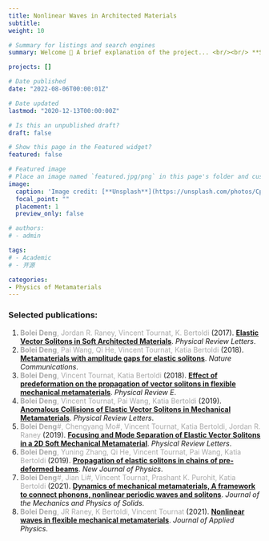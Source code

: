 ```yaml
---
title: Nonlinear Waves in Architected Materials
subtitle:
weight: 10

# Summary for listings and search engines
summary: Welcome 👋 A brief explanation of the project... <br/><br/> **Selected publications:**<br/> 1. <span style="color:darkgray">**Bolei Deng**, Jordan R. Raney, Vincent Tournat, K. Bertoldi</span> (2017). [**Elastic Vector Solitons in Soft Architected Materials**](../../publication/deng-20179-e-0/). *Physical Review Letters*. <br/> 2. <span style="color:darkgray"> **Bolei Deng**, Pai Wang, Qi He, Vincent Tournat, Katia Bertoldi </span> (2018). [**Metamaterials with amplitude gaps for elastic solitons**](../../publication/deng-2018656/). *Nature Communications*. <br/> 3. <span style="color:darkgray"> **Bolei Deng**, Vincent Tournat, Katia Bertoldi </span> (2018). [**Effect of predeformation on the propagation of vector solitons in flexible mechanical metamaterials**](../../publication/deng-2018-b-09/). *Physical Review E*. <br/> 4. <span style="color:darkgray"> **Bolei Deng**, Vincent Tournat, Pai Wang, Katia Bertoldi </span> (2019). [**Anomalous Collisions of Elastic Vector Solitons in Mechanical Metamaterials**](../../publication/deng-2019-a-95/). *Physical Review Letters*. <br/> 5. <span style="color:darkgray">  **Bolei Deng**#, Chengyang Mo#, Vincent Tournat, Katia Bertoldi, Jordan R. Raney </span> (2019). [**Focusing and Mode Separation of Elastic Vector Solitons in a 2D Soft Mechanical Metamaterial**](../../publication/deng-2019-focusing/). *Physical Review Letters*. <br/> 6. <span style="color:darkgray"> **Bolei Deng**, Yuning Zhang, Qi He, Vincent Tournat, Pai Wang, Katia Bertoldi </span> (2019). [**Propagation of elastic solitons in chains of pre-deformed beams**](../../publication/deng-2019-propagation/). *New Journal of Physics*. <br/> 7. <span style="color:darkgray"> **Bolei Deng**#, Jian Li#, Vincent Tournat, Prashant K. Purohit, Katia Bertoldi </span> (2021). [**Dynamics of mechanical metamaterials, A framework to connect phonons, nonlinear periodic waves and solitons**](../../publication/deng-2020-dynamic/). *Journal of the Mechanics and Physics of Solids*. <br/> 8. <span style="color:darkgray">**Bolei Deng**, JR Raney, K Bertoldi, Vincent Tournat</span> (2021). [**Nonlinear waves in flexible mechanical metamaterials**](../../publication/deng-2021-nonlinear/). *Journal of Applied Physics*.

projects: []

# Date published
date: "2022-08-06T00:00:01Z"

# Date updated
lastmod: "2020-12-13T00:00:00Z"

# Is this an unpublished draft?
draft: false

# Show this page in the Featured widget?
featured: false

# Featured image
# Place an image named `featured.jpg/png` in this page's folder and customize its options here.
image:
  caption: 'Image credit: [**Unsplash**](https://unsplash.com/photos/CpkOjOcXdUY)'
  focal_point: ""
  placement: 1
  preview_only: false

# authors:
# - admin

tags:
# - Academic
# - 开源

categories:
- Physics of Metamaterials
---
```



### Selected publications:
1. <span style="color:darkgray">**Bolei Deng**, Jordan R. Raney, Vincent Tournat, K. Bertoldi</span> (2017). [**Elastic Vector Solitons in Soft Architected Materials**](../../publication/deng-20179-e-0/). *Physical Review Letters*. <br/> 
2. <span style="color:darkgray"> **Bolei Deng**, Pai Wang, Qi He, Vincent Tournat, Katia Bertoldi </span> (2018). [**Metamaterials with amplitude gaps for elastic solitons**](../../publication/deng-2018656/). *Nature Communications*. <br/> 
3. <span style="color:darkgray"> **Bolei Deng**, Vincent Tournat, Katia Bertoldi </span> (2018). [**Effect of predeformation on the propagation of vector solitons in flexible mechanical metamaterials**](../../publication/deng-2018-b-09/). *Physical Review E*. <br/> 
4. <span style="color:darkgray"> **Bolei Deng**, Vincent Tournat, Pai Wang, Katia Bertoldi </span> (2019). [**Anomalous Collisions of Elastic Vector Solitons in Mechanical Metamaterials**](../../publication/deng-2019-a-95/). *Physical Review Letters*. <br/> 
5. <span style="color:darkgray">  **Bolei Deng**#, Chengyang Mo#, Vincent Tournat, Katia Bertoldi, Jordan R. Raney </span> (2019). [**Focusing and Mode Separation of Elastic Vector Solitons in a 2D Soft Mechanical Metamaterial**](../../publication/deng-2019-focusing/). *Physical Review Letters*. <br/> 
6. <span style="color:darkgray"> **Bolei Deng**, Yuning Zhang, Qi He, Vincent Tournat, Pai Wang, Katia Bertoldi </span> (2019). [**Propagation of elastic solitons in chains of pre-deformed beams**](../../publication/deng-2019-propagation/). *New Journal of Physics*. <br/> 
7. <span style="color:darkgray"> **Bolei Deng**#, Jian Li#, Vincent Tournat, Prashant K. Purohit, Katia Bertoldi </span> (2021). [**Dynamics of mechanical metamaterials, A framework to connect phonons, nonlinear periodic waves and solitons**](../../publication/deng-2020-dynamic/). *Journal of the Mechanics and Physics of Solids*. <br/> 
8. <span style="color:darkgray">**Bolei Deng**, JR Raney, K Bertoldi, Vincent Tournat</span> (2021). [**Nonlinear waves in flexible mechanical metamaterials**](../../publication/deng-2021-nonlinear/). *Journal of Applied Physics*.